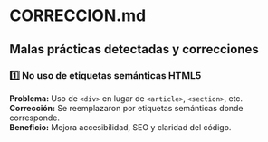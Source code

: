 # CORRECCION.md

## Malas prácticas detectadas y correcciones

### 1️⃣ No uso de etiquetas semánticas HTML5

**Problema:** Uso de `<div>` en lugar de `<article>`, `<section>`, etc.  
**Corrección:** Se reemplazaron por etiquetas semánticas donde corresponde.  
**Beneficio:** Mejora accesibilidad, SEO y claridad del código.